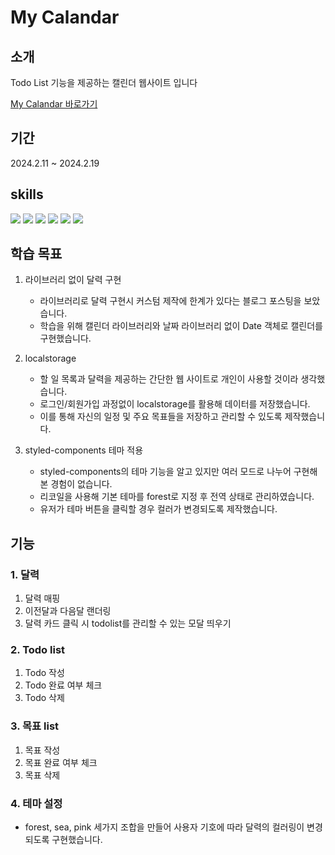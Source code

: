 # My Calandar

## 소개

Todo List 기능을 제공하는 캘린더 웹사이트 입니다

<a href="https://mycalendar-eight.vercel.app/">My Calandar 바로가기</a> 

## 기간

2024.2.11 ~ 2024.2.19

## skills
<div style ={{display:"flex"}}>
  <img src="https://img.shields.io/badge/TypeScript-3178C6?style=flat-square&logo=typescript&logoColor=black"/>
<img src="https://img.shields.io/badge/React-61DAFB?style=flat-square&logo=React&logoColor=black"/>
  <img src="https://img.shields.io/badge/Recoil-3578E5?style=flat-square&logo=recoil&logoColor=black"/>
<img src="https://img.shields.io/badge/styled-components-DB7093?style=flat-square&logo=styled-components&logoColor=white"/>
  <img src="https://img.shields.io/badge/Vite-646CFF?style=flat-square&logo=vite&logoColor=black"/>
  <img src="https://img.shields.io/badge/vercel-000000?style=flat-square&logo=vercel&logoColor=white"/>


## 학습 목표

1) 라이브러리 없이 달력 구현
   - 라이브러리로 달력 구현시 커스텀 제작에 한계가 있다는 블로그 포스팅을 보았습니다.
   - 학습을 위해 캘린더 라이브러리와 날짜 라이브러리 없이 Date 객체로 캘린더를 구현했습니다.

2) localstorage
    - 할 일 목록과 달력을 제공하는 간단한 웹 사이트로 개인이 사용할 것이라 생각했습니다.
    - 로그인/회원가입 과정없이 localstorage를 활용해 데이터를 저장했습니다.
    - 이를 통해 자신의 일정 및 주요 목표들을 저장하고 관리할 수 있도록 제작했습니다.
  
3) styled-components 테마 적용
     - styled-components의 테마 기능을 알고 있지만 여러 모드로 나누어 구현해본 경험이 없습니다.
     - 리코일을 사용해 기본 테마를 forest로 지정 후 전역 상태로 관리하였습니다.
     - 유저가 테마 버튼을 클릭할 경우 컬러가 변경되도록 제작했습니다.

## 기능

### 1. 달력

1) 달력 매핑
2) 이전달과 다음달 랜더링
3) 달력 카드 클릭 시 todolist를 관리할 수 있는 모달 띄우기


### 2. Todo list

1) Todo 작성
2) Todo 완료 여부 체크
3) Todo 삭제


### 3. 목표 list
1) 목표 작성
2) 목표 완료 여부 체크
3) 목표 삭제


### 4. 테마 설정
- forest, sea, pink 세가지 조합을 만들어 사용자 기호에 따라 달력의 컬러링이 변경되도록 구현했습니다.
